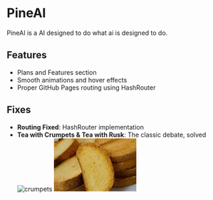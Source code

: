 # PineAI  

PineAI is a AI designed to do what ai is designed to do.

## Features  
- Plans and Features section  
- Smooth animations and hover effects  
- Proper GitHub Pages routing using HashRouter  

## Fixes  
- **Routing Fixed**: HashRouter implementation  
- **Tea with Crumpets & Tea with Rusk**: The classic debate, solved  
![crumpets](assets/crumpets.jpg)
![Rusk](assets/rusk.webp)

